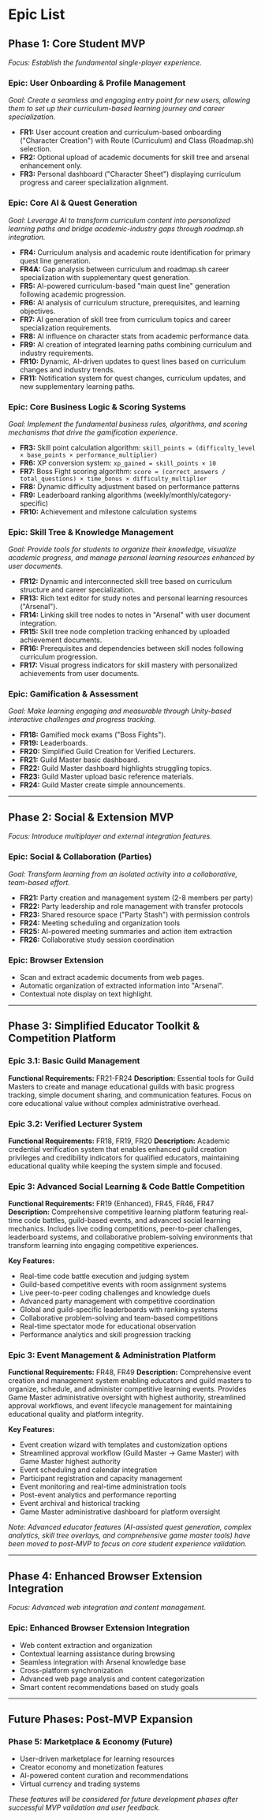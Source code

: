 # **Epic List**

## **Phase 1: Core Student MVP**
*Focus: Establish the fundamental single-player experience.*

### **Epic: User Onboarding & Profile Management**
*Goal: Create a seamless and engaging entry point for new users, allowing them to set up their curriculum-based learning journey and career specialization.*
*   **FR1:** User account creation and curriculum-based onboarding ("Character Creation") with Route (Curriculum) and Class (Roadmap.sh) selection.
*   **FR2:** Optional upload of academic documents for skill tree and arsenal enhancement only.
*   **FR3:** Personal dashboard ("Character Sheet") displaying curriculum progress and career specialization alignment.

### **Epic: Core AI & Quest Generation**
*Goal: Leverage AI to transform curriculum content into personalized learning paths and bridge academic-industry gaps through roadmap.sh integration.*
*   **FR4:** Curriculum analysis and academic route identification for primary quest line generation.
*   **FR4A:** Gap analysis between curriculum and roadmap.sh career specialization with supplementary quest generation.
*   **FR5:** AI-powered curriculum-based "main quest line" generation following academic progression.
*   **FR6:** AI analysis of curriculum structure, prerequisites, and learning objectives.
*   **FR7:** AI generation of skill tree from curriculum topics and career specialization requirements.
*   **FR8:** AI influence on character stats from academic performance data.
*   **FR9:** AI creation of integrated learning paths combining curriculum and industry requirements.
*   **FR10:** Dynamic, AI-driven updates to quest lines based on curriculum changes and industry trends.
*   **FR11:** Notification system for quest changes, curriculum updates, and new supplementary learning paths.

### **Epic: Core Business Logic & Scoring Systems**
*Goal: Implement the fundamental business rules, algorithms, and scoring mechanisms that drive the gamification experience.*

*   **FR3:** Skill point calculation algorithm: `skill_points = (difficulty_level × base_points × performance_multiplier)`
*   **FR6:** XP conversion system: `xp_gained = skill_points × 10`
*   **FR7:** Boss Fight scoring algorithm: `score = (correct_answers / total_questions) × time_bonus × difficulty_multiplier`
*   **FR8:** Dynamic difficulty adjustment based on performance patterns
*   **FR9:** Leaderboard ranking algorithms (weekly/monthly/category-specific)
*   **FR10:** Achievement and milestone calculation systems

### **Epic: Skill Tree & Knowledge Management**
*Goal: Provide tools for students to organize their knowledge, visualize academic progress, and manage personal learning resources enhanced by user documents.*
*   **FR12:** Dynamic and interconnected skill tree based on curriculum structure and career specialization.
*   **FR13:** Rich text editor for study notes and personal learning resources ("Arsenal").
*   **FR14:** Linking skill tree nodes to notes in "Arsenal" with user document integration.
*   **FR15:** Skill tree node completion tracking enhanced by uploaded achievement documents.
*   **FR16:** Prerequisites and dependencies between skill nodes following curriculum progression.
*   **FR17:** Visual progress indicators for skill mastery with personalized achievements from user documents.

### **Epic: Gamification & Assessment**
*Goal: Make learning engaging and measurable through Unity-based interactive challenges and progress tracking.*
*   **FR18:** Gamified mock exams ("Boss Fights").
*   **FR19:** Leaderboards.
*   **FR20:** Simplified Guild Creation for Verified Lecturers.
*   **FR21:** Guild Master basic dashboard.
*   **FR22:** Guild Master dashboard highlights struggling topics.
*   **FR23:** Guild Master upload basic reference materials.
*   **FR24:** Guild Master create simple announcements.

---

## **Phase 2: Social & Extension MVP**
*Focus: Introduce multiplayer and external integration features.*

### **Epic: Social & Collaboration (Parties)**
*Goal: Transform learning from an isolated activity into a collaborative, team-based effort.*

*   **FR21:** Party creation and management system (2-8 members per party)
*   **FR22:** Party leadership and role management with transfer protocols
*   **FR23:** Shared resource space ("Party Stash") with permission controls
*   **FR24:** Meeting scheduling and organization tools
*   **FR25:** AI-powered meeting summaries and action item extraction
*   **FR26:** Collaborative study session coordination

### **Epic: Browser Extension**
*   Scan and extract academic documents from web pages.
*   Automatic organization of extracted information into "Arsenal".
*   Contextual note display on text highlight.

---

## **Phase 3: Simplified Educator Toolkit & Competition Platform**

### **Epic 3.1: Basic Guild Management**
**Functional Requirements:** FR21-FR24
**Description:** Essential tools for Guild Masters to create and manage educational guilds with basic progress tracking, simple document sharing, and communication features. Focus on core educational value without complex administrative overhead.

### **Epic 3.2: Verified Lecturer System**
**Functional Requirements:** FR18, FR19, FR20
**Description:** Academic credential verification system that enables enhanced guild creation privileges and credibility indicators for qualified educators, maintaining educational quality while keeping the system simple and focused.

### **Epic 3: Advanced Social Learning & Code Battle Competition**
**Functional Requirements:** FR19 (Enhanced), FR45, FR46, FR47
**Description:** Comprehensive competitive learning platform featuring real-time code battles, guild-based events, and advanced social learning mechanics. Includes live coding competitions, peer-to-peer challenges, leaderboard systems, and collaborative problem-solving environments that transform learning into engaging competitive experiences.

**Key Features:**
*   Real-time code battle execution and judging system
*   Guild-based competitive events with room assignment systems
*   Live peer-to-peer coding challenges and knowledge duels
*   Advanced party management with competitive coordination
*   Global and guild-specific leaderboards with ranking systems
*   Collaborative problem-solving and team-based competitions
*   Real-time spectator mode for educational observation
*   Performance analytics and skill progression tracking

### **Epic 3: Event Management & Administration Platform**
**Functional Requirements:** FR48, FR49
**Description:** Comprehensive event creation and management system enabling educators and guild masters to organize, schedule, and administer competitive learning events. Provides Game Master administrative oversight with highest authority, streamlined approval workflows, and event lifecycle management for maintaining educational quality and platform integrity.

**Key Features:**
*   Event creation wizard with templates and customization options
*   Streamlined approval workflow (Guild Master → Game Master) with Game Master highest authority
*   Event scheduling and calendar integration
*   Participant registration and capacity management
*   Event monitoring and real-time administration tools
*   Post-event analytics and performance reporting
*   Event archival and historical tracking
*   Game Master administrative dashboard for platform oversight

*Note: Advanced educator features (AI-assisted quest generation, complex analytics, skill tree overlays, and comprehensive game master tools) have been moved to post-MVP to focus on core student experience validation.*

---

## **Phase 4: Enhanced Browser Extension Integration**
*Focus: Advanced web integration and content management.*

### **Epic: Enhanced Browser Extension Integration**
*   Web content extraction and organization
*   Contextual learning assistance during browsing
*   Seamless integration with Arsenal knowledge base
*   Cross-platform synchronization
*   Advanced web page analysis and content categorization
*   Smart content recommendations based on study goals

---

## **Future Phases: Post-MVP Expansion**

### **Phase 5: Marketplace & Economy** (Future)
- User-driven marketplace for learning resources
- Creator economy and monetization features
- AI-powered content curation and recommendations
- Virtual currency and trading systems

*These features will be considered for future development phases after successful MVP validation and user feedback.*
